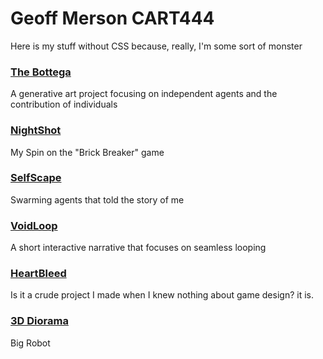    <h1>Geoff Merson CART444</h1>
   <p>
     Here is my stuff without CSS because, really, I'm some sort of monster
   </p>
   <h3>
       <a href="/Bottega/">The Bottega</a>
    </h3>
    <p>
      A generative art project focusing on independent agents and the contribution of individuals
   </p>
   <h3>
       <a href="/Nightshot/">NightShot</a>
    </h3>
    <p>
      My Spin on the "Brick Breaker" game
   </p>
   <h3>
       <a href="/SelfScape/">SelfScape</a>
    </h3>
    <p>
      Swarming agents that told the story of me
   </p>
   <h3>
       <a href="/Loop/">VoidLoop</a>
    </h3>
    <p>
      A short interactive narrative that focuses on seamless looping
   </p>
   <h3>
       <a href="/HeartBleed/">HeartBleed</a>
    </h3>
    <p>
      Is it a crude project I made when I knew nothing about game design? it is.
   </p>
   <h3>
       <a href="/3D/">3D Diorama</a>
    </h3>
    <p>
      Big Robot
   </p>

